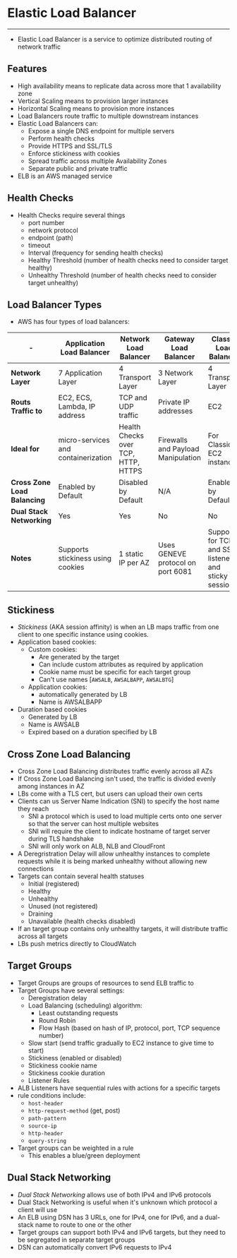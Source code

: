 # Elastic Load Balancer
 
 ---

- Elastic Load Balancer is a service to optimize distributed routing of network traffic

## Features

- High availability means to replicate data across more that 1 availability zone
- Vertical Scaling means to provision larger instances
- Horizontal Scaling means to provision more instances
- Load Balancers route traffic to multiple downstream instances
- Elastic Load Balancers can:
  - Expose a single DNS endpoint for multiple servers
  - Perform health checks
  - Provide HTTPS and SSL/TLS
  - Enforce stickiness with cookies
  - Spread traffic across multiple Availability Zones
  - Separate public and private traffic
- ELB is an AWS managed service

## Health Checks

- Health Checks require several things
  - port number
  - network protocol
  - endpoint (path)
  - timeout
  - Interval (frequency for sending health checks)
  - Healthy Threshold (number of health checks need to consider target healthy)
  - Unhealthy Threshold (number of health checks need to consider target unhealthy)

## Load Balancer Types

- AWS has four types of load balancers:

| - | Application Load Balancer | Network Load Balancer | Gateway Load Balancer | Classic Load Balancer|
| --- | --- | --- | --- | --- |
| **Network Layer** | 7 Application Layer | 4 Transport Layer | 3 Network Layer | 4 Transport Layer |
| **Routs Traffic to** | EC2, ECS, Lambda, IP address | TCP and UDP traffic | Private IP addresses | EC2 |
| **Ideal for** | micro-services and containerization | Health Checks over TCP, HTTP, HTTPS | Firewalls and Payload Manipulation | For Classic EC2 instances |
| **Cross Zone Load Balancing** | Enabled by Default | Disabled by Default | N/A | Enabled by Default |
| **Dual Stack Networking** | Yes | Yes | No | No|
| **Notes** | Supports stickiness using cookies | 1 static IP per AZ | Uses GENEVE protocol on port 6081 | Support for TCP and SSL listeners, and sticky sessions |

## Stickiness

- _Stickiness_ (AKA session affinity) is when an LB maps traffic from one client to one specific instance using cookies.
- Application based cookies:
  - Custom cookies:
    - Are generated by the target
    - Can include custom attributes as required by application
    - Cookie name must be specific for each target group
    - Can't use names [`AWSALB`, `AWSALBAPP`, `AWSALBTG`]
  - Application cookies:
    - automatically generated by LB
    - Name is AWSALBAPP
- Duration based cookies
  - Generated by LB
  - Name is AWSALB
  - Expired based on a duration specified by LB

## Cross Zone Load Balancing

- Cross Zone Load Balancing distributes traffic evenly across all AZs
- If Cross Zone Load Balancing isn't used, the traffic is divided evenly among instances in AZ
- LBs come with a TLS cert, but users can upload their own certs
- Clients can us Server Name Indication (SNI) to specify the host name they reach
    - SNI a protocol which is used to load multiple certs onto one server so that the server can host multiple websites
    - SNI will require the client to indicate hostname of target server during TLS handshake
    - SNI will only work on ALB, NLB and CloudFront
- A Deregristration Delay will allow unhealthy instances to complete requests while it is being marked unhealthy without allowing new connections
- Targets can contain several health statuses
    - Initial (registered)
    - Healthy
    - Unhealthy
    - Unused (not registered)
    - Draining
    - Unavailable (health checks disabled)
- If an target group contains only unhealthy targets, it will distribute traffic across all targets
- LBs push metrics directly to CloudWatch

## Target Groups

- Target Groups are groups of resources to send ELB traffic to
- Target Groups have several settings:
    - Deregistration delay
    - Load Balancing (scheduling) algorithm:
        - Least outstanding requests
        - Round Robin
        - Flow Hash (based on hash of IP, protocol, port, TCP sequence number)
    - Slow start (send traffic gradually to EC2 instance to give time to start)
    - Stickiness (enabled or disabled)
    - Stickiness cookie name
    - Stickiness cookie duration
    - Listener Rules
- ALB Listeners have sequential rules with actions for a specific targets
- rule conditions include:
    - `host-header`
    - `http-request-method` (get, post)
    - `path-pattern`
    - `source-ip`
    - `http-header`
    - `query-string`
- Target groups can be weighted in a rule
    - This enables a blue/green deployment

## Dual Stack Networking

- *Dual Stack Networking* allows use of both IPv4 and IPv6 protocols
- Dual Stack Networking is useful when it's unknown which protocol a client will use
- An ELB using DSN has 3 URLs, one for IPv4, one for IPv6, and a dual-stack name to route to one or the other
- Target groups can support both IPv4 and IPv6 targets, but they need to be segregated in separate target groups
- DSN can automatically convert IPv6 requests to IPv4
